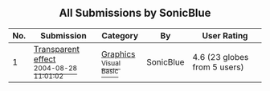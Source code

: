 ﻿<div align="center">

## All Submissions by SonicBlue

</div>

No.  | Submission | Category | By   | User Rating
---- | ---------- | -------- | ---- | -----------
1 | [Transparent effect<br /><sup>2004-08-28 11:01:02</sup>](https://github.com/Planet-Source-Code/sonicblue-transparent-effect__1-55860) | [Graphics<br /><sup>Visual Basic</sup>](../ByCategory/graphics__1-46.md) | SonicBlue | 4.6 (23 globes from 5 users)

